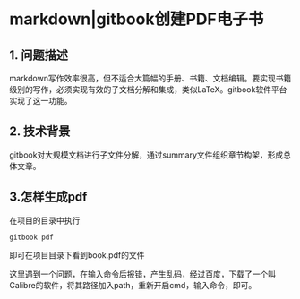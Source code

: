 # markdown|gitbook创建PDF电子书

## 1. 问题描述

markdown写作效率很高，但不适合大篇幅的手册、书籍、文档编辑。要实现书籍级别的写作，必须实现有效的子文档分解和集成，类似LaTeX。gitbook软件平台实现了这一功能。

## 2. 技术背景

gitbook对大规模文档进行子文件分解，通过summary文件组织章节构架，形成总体文章。

## 3.怎样生成pdf

在项目的目录中执行

```
gitbook pdf
```

即可在项目目录下看到book.pdf的文件

这里遇到一个问题，在输入命令后报错，产生乱码，经过百度，下载了一个叫Calibre的软件，将其路径加入path，重新开启cmd，输入命令，即可。
